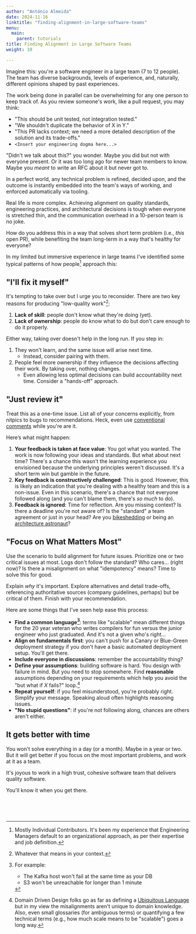```yaml
---
author: "António Almeida"
date: 2024-11-16
linktitle: "finding-alignment-in-large-software-teams"
menu:
  main:
    parent: tutorials
title: Finding Alignment in Large Software Teams
weight: 10

---
```


Imagine this: you're a software engineer in a large team (7 to 12 people). The team has diverse backgrounds, levels of experience, and, naturally, different opinions shaped by past experiences.

The work being done in parallel can be overwhelming for any one person to keep track of. As you review someone's work, like a pull request, you may think:

- "This should be unit tested, not integration tested."
- "We shouldn't duplicate the behavior of X in Y."
- "This PR lacks context; we need a more detailed description of the solution and its trade-offs."
- `<Insert your engineering dogma here...>`

"Didn't we talk about this?" you wonder. Maybe you did but not with everyone present. Or it was too long ago for newer team members to know. Maybe you *meant* to write an RFC about it but never got to.

In a perfect world, any technical problem is refined, decided upon, and the outcome is instantly embedded into the team's ways of working, and enforced automatically via tooling.

Real life is more complex. Achieving alignment on quality standards, engineering practices, and architectural decisions is tough when everyone is stretched thin, and the communication overhead in a 10-person team is no joke.

How do you address this in a way that solves short term problem (i.e., *this* open PR), while benefiting the team long-term in a way that's healthy for everyone? 

In my limited but immersive experience in large teams I've identified some typical patterns of how people[^1] approach this:

## "I'll fix it myself"

It's tempting to take over but I urge you to reconsider. There are two key reasons for producing "low-quality work"[^2]:

1. **Lack of skill**: people don't know what they're doing (yet).
1. **Lack of ownership**: people do know what to do but don't care enough to do it properly.

Either way, taking over doesn't help in the long run. If you step in:

1. They won't learn, and the same issue will arise next time.
   - Instead, consider pairing with them.
1. People feel more ownership if they influence the decisions affecting their work. By taking over, nothing changes.
   - Even allowing less optimal decisions can build accountability next time. Consider a "hands-off" approach.

## "Just review it"

Treat this as a one-time issue. List all of your concerns explicitly, from nitpics to bugs to recommendations. Heck, even use [conventional comments](https://conventionalcomments.org/) while you're are it.

Here’s what might happen:

1. **Your feedback is taken at face value**: You got what you wanted. The work is now following your ideas and standards. But what about next time? There's a chance this wasn't the learning experience you envisioned because the underlying principles weren't discussed. It's a short term win but gamble in the future.
1. **Key feedback is constructively challenged**: This is good. However, this is likely an indication that you're dealing with a healthy team and this is a non-issue. Even in this scenario, there's a chance that not everyone followed along (and you can't blame them, there's *so much* to do).
1. **Feedback is ignored**: Time for reflection. Are you missing context? Is there a deadline you're not aware of? Is the "standard" a team agreement or just in your head? Are you [bikeshedding](https://www.urbandictionary.com/define.php?term=bikeshedding) or being an [architecture astronaut](https://www.joelonsoftware.com/2001/04/21/dont-let-architecture-astronauts-scare-you/)?

## "Focus on What Matters Most"

Use the scenario to build alignment for future issues. Prioritize one or two critical issues at most. Logs don't follow the standard? Who cares... (right now)? Is there a misalignment on what "idempotency" means? Time to solve this for good.

Explain *why* it's important. Explore alternatives and detail trade-offs, referencing authoritative sources (company guidelines, perhaps) but be critical of them. Finish with your recommendation.

Here are some things that I've seen help ease this process:

- **Find a common language[^3]**: terms like  "scalable" mean different things for the 20 year veteran who writes compilers for fun versus the junior engineer who just graduated. And it's not a given who's right... 
- **Align on fundamentals first**: you can't push for a Canary or Blue-Green deployment strategy if you don't have a basic automated deployment setup. You'll get there.
- **Include everyone in discussions**: remember the accountability thing?
- **Define your assumptions**: building software is hard. You design with failure in mind. But you need to stop somewhere. Find **reasonable** assumptions depending on your requirements which help you avoid the "but what if *X* fails?" loop.[^4]
- **Repeat yourself**: if you feel misunderstood, you're probably right. Simplify your message. Speaking aloud often highlights reasoning issues.
- **"No stupid questions"**: if you're not following along, chances are others aren't either.

## It gets better with time

You won't solve everything in a day (or a month). Maybe in a year or two. But it will get better if you focus on the most important problems, and work at it as a team.

It's joyous to work in a high trust, cohesive software team that delivers quality software. 

You'll know it when you get there.

&nbsp;

&nbsp;

[^1]: Mostly Individual Contributors. It's been my experience that Engineering Managers default to an organizational approach, as per their expertise and job definition.

[^2]: Whatever that means in your context. 

[^3]: For example: 
    - The Kafka host won't fail at the same time as your DB
    - S3 won't be unreachable for longer than 1 minute

[^4]: Domain Driven Design folks go as far as defining a [Ubiquitous Language](https://martinfowler.com/bliki/UbiquitousLanguage.html) but in my view the misalignments aren't unique to domain knowledge. Also, even small glossaries (for ambiguous terms) or quantifying a few technical terms (e.g., how much scale means to be "scalable") goes a long way.